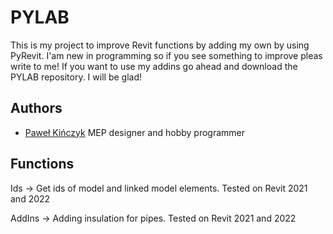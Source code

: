 
# PYLAB

This is my project to improve Revit functions by adding my own by using PyRevit. I'am new in programming so if you see something to improve pleas write to me! If you want to use my addins go ahead and download the PYLAB repository. I will be glad!

## Authors

- [Paweł Kińczyk](https://produktywnyprojektant.com/o-mnie/) MEP designer and hobby programmer


## Functions
Ids -> Get ids of model and linked model elements. Tested on Revit 2021 and 2022

AddIns -> Adding insulation for pipes. Tested on Revit 2021 and 2022